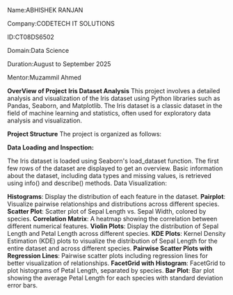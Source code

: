 Name:ABHISHEK RANJAN

Company:CODETECH IT SOLUTIONS

ID:CT08DS6502

Domain:Data Science

Duration:August to September 2025

Mentor:Muzammil Ahmed

**OverView of Project**
**Iris Dataset Analysis**
This project involves a detailed analysis and visualization of the Iris dataset using Python libraries such as Pandas, Seaborn, and Matplotlib. The Iris dataset is a classic dataset in the field of machine learning and statistics, often used for exploratory data analysis and visualization.

**Project Structure**
The project is organized as follows:

**Data Loading and Inspection:**

The Iris dataset is loaded using Seaborn's load_dataset function.
The first few rows of the dataset are displayed to get an overview.
Basic information about the dataset, including data types and missing values, is retrieved using info() and describe() methods.
Data Visualization:

**Histograms**: Display the distribution of each feature in the dataset.
**Pairplot**: Visualize pairwise relationships and distributions across different species.
**Scatter Plot**: Scatter plot of Sepal Length vs. Sepal Width, colored by species.
**Correlation Matrix**: A heatmap showing the correlation between different numerical features.
**Violin Plots**: Display the distribution of Sepal Length and Petal Length across different species.
**KDE Plots**: Kernel Density Estimation (KDE) plots to visualize the distribution of Sepal Length for the entire dataset and across different species.
**Pairwise Scatter Plots with Regression Lines**: Pairwise scatter plots including regression lines for better visualization of relationships.
**FacetGrid with Histogram**: FacetGrid to plot histograms of Petal Length, separated by species.
**Bar Plot**: Bar plot showing the average Petal Length for each species with standard deviation error bars.
